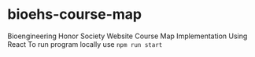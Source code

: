 # bioehs-course-map

Bioengineering Honor Society Website Course Map Implementation Using React
To run program locally use `npm run start`
